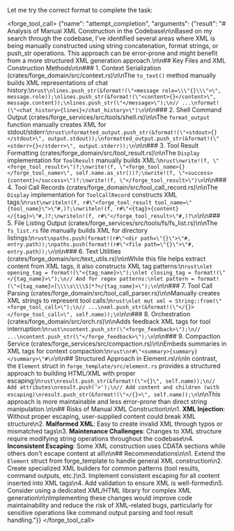 Let me try the correct format to complete the task:

<forge_tool_call>
{"name": "attempt_completion", "arguments": {"result": "# Analysis of Manual XML Construction in the Codebase\n\nBased on my search through the codebase, I've identified several areas where XML is being manually constructed using string concatenation, format strings, or push_str operations. This approach can be error-prone and might benefit from a more structured XML generation approach.\n\n## Key Files and XML Construction Methods\n\n### 1. Context Serialization (crates/forge_domain/src/context.rs)\n\nThe `to_text()` method manually builds XML representations of chat history:\n```rust\nlines.push_str(&format!(\"<message role=\\\"{}\\\">\", message.role));\nlines.push_str(&format!(\"<content>{}</content>\", message.content));\nlines.push_str(\"</message>\");\n// ...\nformat!(\"<chat_history>{lines}</chat_history>\")\n```\n\n### 2. Shell Command Output (crates/forge_services/src/tools/shell.rs)\n\nThe `format_output` function manually creates XML for stdout/stderr:\n```rust\nformatted_output.push_str(&format!(\"<stdout>{}</stdout>\", output.stdout));\nformatted_output.push_str(&format!(\"<stderr>{}</stderr>\", output.stderr));\n```\n\n### 3. Tool Result Formatting (crates/forge_domain/src/tool_result.rs)\n\nThe `Display` implementation for `ToolResult` manually builds XML:\n```rust\nwrite!(f, \"<forge_tool_result>\")?;\nwrite!(f, \"<forge_tool_name>{}</forge_tool_name>\", self.name.as_str())?;\nwrite!(f, \"<success>{content}</success>\")?;\nwrite!(f, \"</forge_tool_result>\")\n```\n\n### 4. Tool Call Records (crates/forge_domain/src/tool_call_record.rs)\n\nThe `Display` implementation for `ToolCallRecord` constructs XML tags:\n```rust\nwriteln!(f, r#\"<forge_tool_result tool_name=\"{tool_name}\">\"#,)?;\nwriteln!(f, r#\"<{tag}>{content}</{tag}>\"#,)?;\nwriteln!(f, r#\"</forge_tool_result>\"#,)?\n```\n\n### 5. File Listing Output (crates/forge_services/src/tools/fs/fs_list.rs)\n\nThe `fs_list.rs` file manually builds XML for directory listings:\n```rust\npaths.push(format!(r#\"<dir path=\"{}\">\"#, entry.path));\npaths.push(format!(r#\"<file path=\"{}\">\"#, entry.path));\n```\n\n### 6. Text Utilities (crates/forge_domain/src/text_utils.rs)\n\nWhile this file helps extract content from XML tags, it also constructs XML tag patterns:\n```rust\nlet opening_tag = format!(\"<{tag_name}>\");\nlet closing_tag = format!(\"</{tag_name}>\");\n// And for regex patterns:\nlet pattern = format!(\"<{tag_name}>[\\\\s\\\\S]*?</{tag_name}>\");\n```\n\n### 7. Tool Call Parsing (crates/forge_domain/src/tool_call_parser.rs)\n\nManually creates XML strings to represent tool calls:\n```rust\nlet mut xml = String::from(\"<forge_tool_call>\");\n// ...\nxml.push_str(&format!(\"</{}></forge_tool_call>\", self.name));\n```\n\n### 8. Orchestration (crates/forge_domain/src/orch.rs)\n\nAdds feedback XML tags for tool interruption:\n```rust\ncontent.push_str(\"<forge_feedback>\");\n// ...\ncontent.push_str(\"</forge_feedback>\");\n```\n\n### 9. Compaction Service (crates/forge_services/src/compaction.rs)\n\nEmbeds summaries in XML tags for context compaction:\n```rust\nr#\"<summary>{summary}</summary>\"#\n```\n\n## Structured Approach in Element.rs\n\nIn contrast, the `Element` struct in `forge_template/src/element.rs` provides a structured approach to building HTML/XML with proper escaping:\n```rust\nresult.push_str(&format!(\"<{}\", self.name));\n// Add attributes\nresult.push('>');\n// Add content and children (with escaping)\nresult.push_str(&format!(\"</{}>\", self.name));\n```\n\nThis approach is more maintainable and less error-prone than direct string manipulation.\n\n## Risks of Manual XML Construction\n\n1. **XML Injection**: Without proper escaping, user-supplied content could break XML structure\n2. **Malformed XML**: Easy to create invalid XML through typos or mismatched tags\n3. **Maintenance Challenges**: Changes to XML structure require modifying string operations throughout the codebase\n4. **Inconsistent Escaping**: Some XML construction uses CDATA sections while others don't escape content at all\n\n## Recommendations\n\n1. Extend the `Element` struct from forge_template to handle general XML construction\n2. Create specialized XML builders for common patterns (tool results, command outputs, etc.)\n3. Implement consistent escaping for all content inserted into XML tags\n4. Add validation to ensure XML is well-formed\n5. Consider using a dedicated XML/HTML library for complex XML generation\n\nImplementing these changes would improve code maintainability and reduce the risk of XML-related bugs, particularly for sensitive operations like command output parsing and tool result handling."}}
</forge_tool_call>